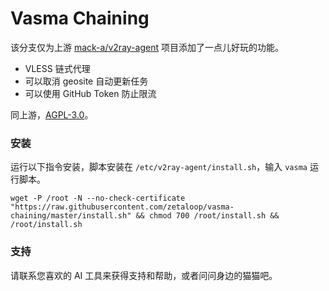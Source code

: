 # Vasma Chaining

该分支仅为上游 [mack-a/v2ray-agent](https://github.com/mack-a/v2ray-agent) 项目添加了一点儿好玩的功能。

- VLESS 链式代理
- 可以取消 geosite 自动更新任务
- 可以使用 GitHub Token 防止限流

同上游，[AGPL-3.0](https://github.com/mack-a/v2ray-agent/blob/master/LICENSE)。

### 安装

运行以下指令安装，脚本安装在 `/etc/v2ray-agent/install.sh`，输入 `vasma` 运行脚本。

```
wget -P /root -N --no-check-certificate "https://raw.githubusercontent.com/zetaloop/vasma-chaining/master/install.sh" && chmod 700 /root/install.sh && /root/install.sh
```

### 支持

请联系您喜欢的 AI 工具来获得支持和帮助，或者问问身边的猫猫吧。
